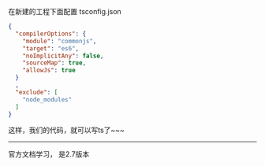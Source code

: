 在新建的工程下面配置 tsconfig.json

```json
{
  "compilerOptions": {
    "module": "commonjs",
    "target": "es6",
    "noImplicitAny": false,
    "sourceMap": true,
    "allowJs": true
  }
  ,
  "exclude": [
    "node_modules"
  ]
}
```

这样，我们的代码，就可以写ts了~~~


---

官方文档学习， 是2.7版本
